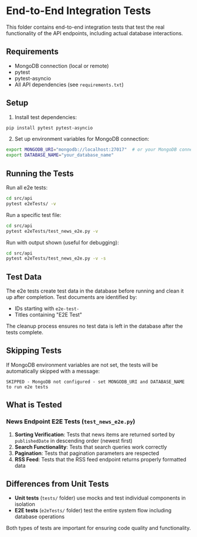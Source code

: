 # End-to-End Integration Tests

This folder contains end-to-end integration tests that test the real functionality of the API endpoints, including actual database interactions.

## Requirements

- MongoDB connection (local or remote)
- pytest
- pytest-asyncio
- All API dependencies (see `requirements.txt`)

## Setup

1. Install test dependencies:
```bash
pip install pytest pytest-asyncio
```

2. Set up environment variables for MongoDB connection:
```bash
export MONGODB_URI="mongodb://localhost:27017"  # or your MongoDB connection string
export DATABASE_NAME="your_database_name"
```

## Running the Tests

Run all e2e tests:
```bash
cd src/api
pytest e2eTests/ -v
```

Run a specific test file:
```bash
cd src/api
pytest e2eTests/test_news_e2e.py -v
```

Run with output shown (useful for debugging):
```bash
cd src/api
pytest e2eTests/test_news_e2e.py -v -s
```

## Test Data

The e2e tests create test data in the database before running and clean it up after completion. Test documents are identified by:
- IDs starting with `e2e-test-`
- Titles containing "E2E Test"

The cleanup process ensures no test data is left in the database after the tests complete.

## Skipping Tests

If MongoDB environment variables are not set, the tests will be automatically skipped with a message:
```
SKIPPED - MongoDB not configured - set MONGODB_URI and DATABASE_NAME to run e2e tests
```

## What is Tested

### News Endpoint E2E Tests (`test_news_e2e.py`)

1. **Sorting Verification**: Tests that news items are returned sorted by `publishedDate` in descending order (newest first)
2. **Search Functionality**: Tests that search queries work correctly
3. **Pagination**: Tests that pagination parameters are respected
4. **RSS Feed**: Tests that the RSS feed endpoint returns properly formatted data

## Differences from Unit Tests

- **Unit tests** (`tests/` folder) use mocks and test individual components in isolation
- **E2E tests** (`e2eTests/` folder) test the entire system flow including database operations

Both types of tests are important for ensuring code quality and functionality.
